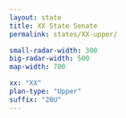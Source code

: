 ```yaml
---
layout: state
title: XX State Senate
permalink: states/XX-upper/

small-radar-width: 300
big-radar-width: 500
map-width: 700

xx: "XX"
plan-type: "Upper"
suffix: "20U"
---
```


